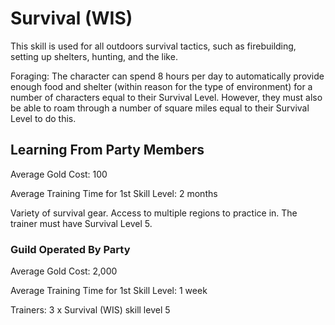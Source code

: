 # Survival (WIS)

This skill is used for all outdoors survival tactics, such as firebuilding, setting up shelters, hunting, and the like.

Foraging: The character can spend 8 hours per day to automatically provide enough food and shelter (within reason for the type of environment) for a number of characters equal to their Survival Level. However, they must also be able to roam through a number of square miles equal to their Survival Level to do this.

## Learning From Party Members

Average Gold Cost: 100

Average Training Time for 1st Skill Level: 2 months

Variety of survival gear. Access to multiple regions to practice in. The trainer must have Survival Level 5.

### Guild Operated By Party

Average Gold Cost: 2,000

Average Training Time for 1st Skill Level: 1 week

Trainers: 3 x Survival (WIS) skill level 5
